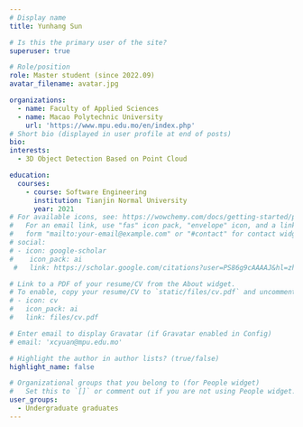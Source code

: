 ```yaml
---
# Display name
title: Yunhang Sun

# Is this the primary user of the site?
superuser: true

# Role/position
role: Master student (since 2022.09)
avatar_filename: avatar.jpg

organizations:
  - name: Faculty of Applied Sciences
  - name: Macao Polytechnic University 
    url: 'https://www.mpu.edu.mo/en/index.php'
# Short bio (displayed in user profile at end of posts)
bio:
interests:
  - 3D Object Detection Based on Point Cloud

education:
  courses:
    - course: Software Engineering
      institution: Tianjin Normal University 
      year: 2021
# For available icons, see: https://wowchemy.com/docs/getting-started/page-builder/#icons
#   For an email link, use "fas" icon pack, "envelope" icon, and a link in the
#   form "mailto:your-email@example.com" or "#contact" for contact widget.
# social:
# - icon: google-scholar
#    icon_pack: ai
 #   link: https://scholar.google.com/citations?user=PS86g9cAAAAJ&hl=zh-CN

# Link to a PDF of your resume/CV from the About widget.
# To enable, copy your resume/CV to `static/files/cv.pdf` and uncomment the lines below.
# - icon: cv
#   icon_pack: ai
#   link: files/cv.pdf

# Enter email to display Gravatar (if Gravatar enabled in Config)
# email: 'xcyuan@mpu.edu.mo'

# Highlight the author in author lists? (true/false)
highlight_name: false

# Organizational groups that you belong to (for People widget)
#   Set this to `[]` or comment out if you are not using People widget.
user_groups:
  - Undergraduate graduates
---
```


